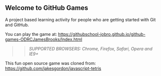 ## Welcome to GitHub Games

A project based learning activity for people who are getting started with Git and GitHub.

You can play the game at: https://githubschool-jobro.github.io/github-games-ODRCJamesBrooks/Index.html

>> _*SUPPORTED BROWSERS*: Chrome, Firefox, Safari, Opera and IE9+_

This fun open source game was cloned from: https://github.com/jakesgordon/javascript-tetris
